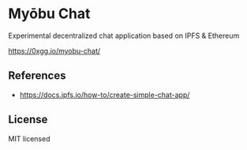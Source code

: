 # Myōbu Chat

Experimental decentralized chat application based on IPFS & Ethereum

https://0xgg.io/myobu-chat/

## References

* https://docs.ipfs.io/how-to/create-simple-chat-app/

## License

MIT licensed

